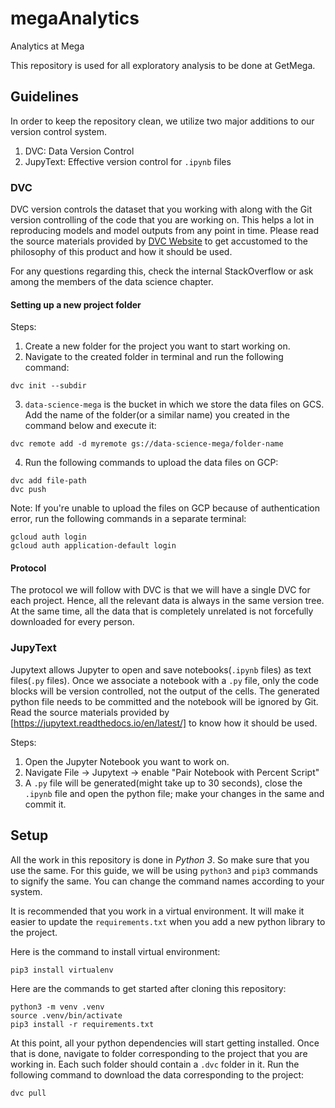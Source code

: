 # megaAnalytics
Analytics at Mega

This repository is used for all exploratory analysis to be done at GetMega.

## Guidelines
In order to keep the repository clean, we utilize two major additions to our version control system.
1. DVC: Data Version Control
2. JupyText: Effective version control for `.ipynb` files

### DVC
DVC version controls the dataset that you working with along with the Git version controlling of the code that you are working on.
This helps a lot in reproducing models and model outputs from any point in time.
Please read the source materials provided by [DVC Website](https://dvc.org) to get accustomed to the philosophy of this product and how it should be used.

For any questions regarding this, check the internal StackOverflow or ask among the members of the data science chapter.

#### Setting up a new project folder
Steps:
1. Create a new folder for the project you want to start working on.
2. Navigate to the created folder in terminal and run the following command:
```
dvc init --subdir
```
3. `data-science-mega` is the bucket in which we store the data files on GCS. Add the name of the folder(or a similar name) you created in the command below and execute it:
```
dvc remote add -d myremote gs://data-science-mega/folder-name
```
4. Run the following commands to upload the data files on GCP:
```
dvc add file-path
dvc push
```

Note:
If you're unable to upload the files on GCP because of authentication error, run the following commands in a separate terminal:
```
gcloud auth login
gcloud auth application-default login
```

#### Protocol
The protocol we will follow with DVC is that we will have a single DVC for each project. Hence, all the relevant data is always in the same version tree. At the same time, all the data that is completely unrelated is not forcefully downloaded for every person.

### JupyText
Jupytext allows Jupyter to open and save notebooks(`.ipynb` files) as text files(`.py` files). Once we associate a notebook with a `.py` file, only the code blocks will be version controlled, not the output of the cells.
The generated python file needs to be committed and the notebook will be ignored by Git.
Read the source materials provided by [https://jupytext.readthedocs.io/en/latest/] to know how it should be used.

Steps:
1. Open the Jupyter Notebook you want to work on.
2. Navigate File -> Jupytext -> enable "Pair Notebook with Percent Script" 
3. A `.py` file will be generated(might take up to 30 seconds), close the `.ipynb` file and open the python file; make your changes in the same and commit it.

## Setup
All the work in this repository is done in *Python 3*. So make sure that you use the same.
For this guide, we will be using `python3` and `pip3` commands to signify the same. You can change the command names according to your system.

It is recommended that you work in a virtual environment. It will make it easier to update the `requirements.txt` when you add a new python library to the project.

Here is the command to install virtual environment:
```
pip3 install virtualenv
```

Here are the commands to get started after cloning this repository:
```
python3 -m venv .venv
source .venv/bin/activate
pip3 install -r requirements.txt
```

At this point, all your python dependencies will start getting installed.
Once that is done, navigate to folder corresponding to the project that you are working in.
Each such folder should contain a `.dvc` folder in it. Run the following command to download the data corresponding to the project:
```
dvc pull
```
